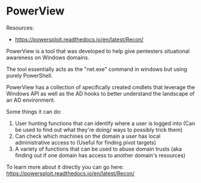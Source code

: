 # PowerView

Resources:
- https://powersploit.readthedocs.io/en/latest/Recon/

PowerView is a tool that was developed to help give pentesters situational awareness on Windows domains. 

The tool essentially acts as the "net.exe" command in windows but using purely PowerShell. 

PowerView has a collection of specifically created cmdlets that leverage the Windows API as well as the AD hooks to better understand the landscape of an AD environment.

Some things it can do:
1. User hunting functions that can identify where a user is logged into (Can be used to find out what they're doing/ ways to possibly trick them)
2. Can check which machines on the domain a user has local administrative access to (Useful for finding pivot targets)
3. A variety of functions that can be used to abuse domain trusts (aka finding out if one domain has access to another domain's resources)

To learn more about it directly you can go here: https://powersploit.readthedocs.io/en/latest/Recon/ 


